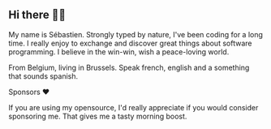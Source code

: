 ## Hi there 👋🏼

My name is Sébastien. Strongly typed by nature, I've been coding for a long time. I really enjoy to exchange and discover great things about software programming. I believe in the win-win, wish a peace-loving world. 

From Belgium, living in Brussels. Speak french, english and a something that sounds spanish.

Sponsors :heart:

If you are using my opensource, I'd really appreciate if you would consider sponsoring me. That gives me a tasty morning boost.
